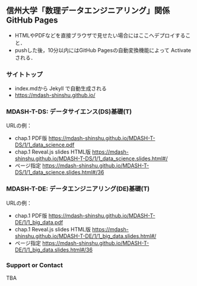 ## 信州大学「数理データエンジニアリング」関係 GitHub Pages

* HTMLやPDFなどを直接ブラウザで見せたい場合にはここへデプロイすること．
* pushした後，10分以内にはGitHub Pagesの自動変換機能によって Activate される．

### サイトトップ
* index.mdから Jekyll で自動生成される
* https://mdash-shinshu.github.io/

### MDASH-T-DS: データサイエンス(DS)基礎(T)

URLの例：
* chap.1 PDF版 https://mdash-shinshu.github.io/MDASH-T-DS/1/1_data_science.pdf
* chap.1 Reveal.js slides HTML版 https://mdash-shinshu.github.io/MDASH-T-DS/1/1_data_science.slides.html#/
* ページ指定 https://mdash-shinshu.github.io/MDASH-T-DS/1/1_data_science.slides.html#/36

### MDASH-T-DE: データエンジニアリング(DE)基礎(T)

URLの例：
* chap.1 PDF版 https://mdash-shinshu.github.io/MDASH-T-DE/1/1_big_data.pdf
* chap.1 Reveal.js slides HTML版 https://mdash-shinshu.github.io/MDASH-T-DE/1/1_big_data.slides.html#/
* ページ指定 https://mdash-shinshu.github.io/MDASH-T-DE/1/1_big_data.slides.html#/36

### Support or Contact

TBA
